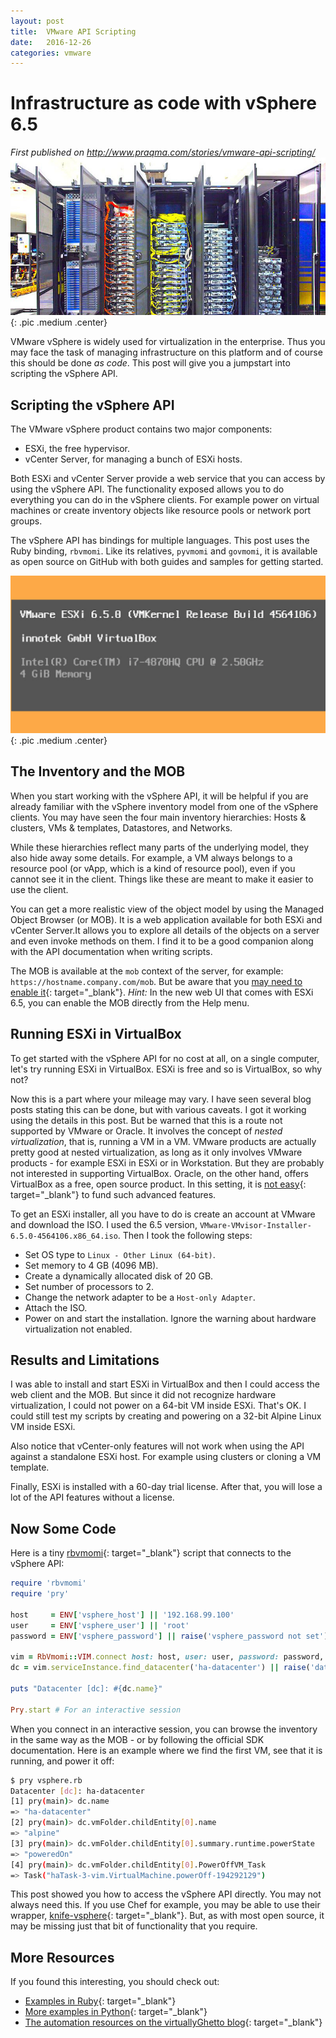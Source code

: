 ```yaml
---
layout: post
title:  VMware API Scripting
date:   2016-12-26
categories: vmware
---
```


# Infrastructure as code with vSphere 6.5

*First published on <http://www.praqma.com/stories/vmware-api-scripting/>*
![Servers](/images/multipleserver.jpg){: .pic .medium .center}

VMware vSphere is widely used for virtualization in the enterprise. Thus you may face the task of managing
infrastructure on this platform and of course this should be done *as code*. This post will give you a jumpstart into
scripting the vSphere API.

## Scripting the vSphere API

The VMware vSphere product contains two major components:

- ESXi, the free hypervisor.
- vCenter Server, for managing a bunch of ESXi hosts.

Both ESXi and vCenter Server provide a web service that you can access by using the vSphere API. The functionality
exposed allows you to do everything you can do in the vSphere clients. For example power on virtual machines or create
inventory objects like resource pools or network port groups.

The vSphere API has bindings for multiple languages. This post uses the Ruby binding, `rbvmomi`.
Like its relatives, `pyvmomi` and `govmomi`, it is available as open source on GitHub with both guides and samples
for getting started.

![VMware API scripting](/images/vmware-api-scripting.png){: .pic .medium .center}

## The Inventory and the MOB

When you start working with the vSphere API, it will be helpful if you are already familiar with the vSphere inventory
model from one of the vSphere clients. You may have seen the four main inventory hierarchies: Hosts & clusters,
VMs & templates, Datastores, and Networks.

While these hierarchies reflect many parts of the underlying model, they also hide away some details. For example, a VM
always belongs to a resource pool (or vApp, which is a kind of resource pool), even if you cannot see it in the
client. Things like these are meant to make it easier to use the client.

You can get a more realistic view of the object model by using the Managed Object Browser (or MOB). It is a web
application available for both ESXi and vCenter Server.It allows you to explore all details of the objects on a
server and even invoke methods on them. I find it to be a good companion along with the API documentation when writing
scripts.

The MOB is available at the `mob` context of the server, for example: `https://hostname.company.com/mob`. But be
aware that you [may need to enable it](http://www.virtuallyghetto.com/2015/02/quick-tip-vsphere-mob-is-disabled-by-default-in-esxi-6-0.html){: target="\_blank"}.
*Hint:* In the new web UI that comes with ESXi 6.5, you can enable the MOB directly from the Help menu.

## Running ESXi in VirtualBox

To get started with the vSphere API for no cost at all, on a single computer, let's try running ESXi in VirtualBox.
ESXi is free and so is VirtualBox, so why not?

Now this is a part where your mileage may vary. I have seen several blog posts stating this can be done, but with
various caveats. I got it working using the details in this post. But be warned that this is a route not supported by
VMware or Oracle. It involves the concept of *nested virtualization*, that is, running a VM in a VM. VMware products
are actually pretty good at nested virtualization, as long as it only involves VMware products - for example ESXi in
ESXi or in Workstation. But they are probably not interested in supporting VirtualBox. Oracle, on the other hand,
offers VirtualBox as a free, open source product. In this setting, it is [not easy](https://www.virtualbox.org/ticket/4032){: target="\_blank"}
to fund such advanced features.

To get an ESXi installer, all you have to do is create an account at VMware and download the ISO. I used the 6.5
version, `VMware-VMvisor-Installer-6.5.0-4564106.x86_64.iso`. Then I took the following steps:

- Set OS type to `Linux - Other Linux (64-bit)`.
- Set memory to 4 GB (4096 MB).
- Create a dynamically allocated disk of 20 GB.
- Set number of processors to 2.
- Change the network adapter to be a `Host-only Adapter`.
- Attach the ISO.
- Power on and start the installation. Ignore the warning about hardware virtualization not enabled.

## Results and Limitations

I was able to install and start ESXi in VirtualBox and then I could access the web client and the MOB.
But since it did not recognize hardware virtualization, I could not power on a 64-bit VM inside ESXi. That's OK.
I could still test my scripts by creating and powering on a 32-bit Alpine Linux VM inside ESXi.

Also notice that vCenter-only features will not work when using the API against a standalone ESXi host. For example
using clusters or cloning a VM template.

Finally, ESXi is installed with a 60-day trial license. After that, you will lose a lot of the API features without a
license.

## Now Some Code

Here is a tiny [rbvmomi](https://github.com/vmware/rbvmomi){: target="\_blank"} script that connects to the vSphere API:

```ruby
require 'rbvmomi'
require 'pry'

host     = ENV['vsphere_host'] || '192.168.99.100'
user     = ENV['vsphere_user'] || 'root'
password = ENV['vsphere_password'] || raise('vsphere_password not set')

vim = RbVmomi::VIM.connect host: host, user: user, password: password, insecure: true
dc = vim.serviceInstance.find_datacenter('ha-datacenter') || raise('datacenter not found')

puts "Datacenter [dc]: #{dc.name}"

Pry.start # For an interactive session
```

When you connect in an interactive session, you can browse the inventory in the same way as the MOB - or by following
the official SDK documentation. Here is an example where we find the first VM, see that it is running, and power it
off:

```sh
$ pry vsphere.rb
Datacenter [dc]: ha-datacenter
[1] pry(main)> dc.name
=> "ha-datacenter"
[2] pry(main)> dc.vmFolder.childEntity[0].name
=> "alpine"
[3] pry(main)> dc.vmFolder.childEntity[0].summary.runtime.powerState
=> "poweredOn"
[4] pry(main)> dc.vmFolder.childEntity[0].PowerOffVM_Task
=> Task("haTask-3-vim.VirtualMachine.powerOff-194292129")
```

This post showed you how to access the vSphere API directly. You may not always need this. If you use Chef for example,
you may be able to use their wrapper, [knife-vsphere](https://github.com/chef-partners/knife-vsphere){: target="\_blank"}. But, as with
most open source, it may be missing just that bit of functionality that you require.

## More Resources

If you found this interesting, you should check out:

- [Examples in Ruby](https://github.com/vmware/rbvmomi/tree/master/examples){: target="\_blank"}
- [More examples in Python](https://github.com/vmware/pyvmomi-community-samples){: target="\_blank"}
- [The automation resources on the virtuallyGhetto blog](http://www.virtuallyghetto.com/kickstart){: target="\_blank"}
